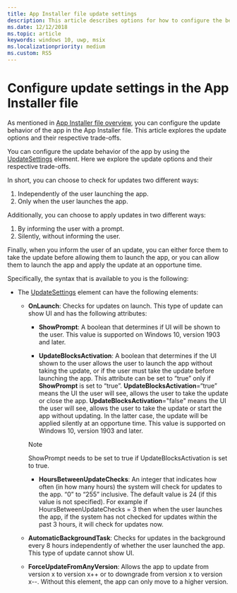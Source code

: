 ```yaml
---
title: App Installer file update settings
description: This article describes options for how to configure the behavior of app updates by using the App Installer file.
ms.date: 12/12/2018
ms.topic: article
keywords: windows 10, uwp, msix
ms.localizationpriority: medium
ms.custom: RS5
---
```


# Configure update settings in the App Installer file

As mentioned in [App Installer file overview](app-installer-file-overview.md), you can configure the update behavior of the app in the App Installer file. This article explores the update options and their respective trade-offs.

You can configure the update behavior of the app by using the [UpdateSettings](https://docs.microsoft.com/uwp/schemas/appinstallerschema/element-update-settings) element. Here we explore the update options and their respective trade-offs.

In short, you can choose to check for updates two different ways:
1. Independently of the user launching the app.
2. Only when the user launches the app.

Additionally, you can choose to apply updates in two different ways:
1. By informing the user with a prompt.
2. Silently, without informing the user.

Finally, when you inform the user of an update, you can either force them to take the update before allowing them to launch the app, or you can allow them to launch the app and apply the update at an opportune time.

Specifically, the syntax that is available to you is the following:

- The [UpdateSettings](https://docs.microsoft.com/uwp/schemas/appinstallerschema/element-update-settings) element can have the following elements:

    - **OnLaunch**: Checks for updates on launch. This type of update can show UI and has the following attributes:

        - **ShowPrompt**: A boolean that determines if UI will be shown to the user. This value is supported on Windows 10, version 1903 and later.

        - **UpdateBlocksActivation**: A boolean that determines if the UI shown to the user allows the user to launch the app without taking the update, or if the user must take the update before launching the app. This attribute can be set to “true” only if **ShowPrompt** is set to “true”. **UpdateBlocksActivation**=“true” means the UI the user will see, allows the user to take the update or close the app. **UpdateBlocksActivation**="false" means the UI the user will see, allows the user to take the update or start the app without updating. In the latter case, the update will be applied silently at an opportune time. This value is supported on Windows 10, version 1903 and later.

        > [!NOTE]
        > ShowPrompt needs to be set to true if UpdateBlocksActivation is set to true.

        - **HoursBetweenUpdateChecks**: An integer that indicates how often (in how many hours) the system will check for updates to the app. “0” to “255” inclusive. The default value is 24 (if this value is not specified). For example if HoursBetweenUpdateChecks = 3 then when the user launches the app, if the system has not checked for updates within the past 3 hours, it will check for updates now.  

    - **AutomaticBackgroundTask**: Checks for updates in the background every 8 hours independently of whether the user launched the app. This type of update cannot show UI.

    - **ForceUpdateFromAnyVersion**: Allows the app to update from version x to version x++ or to downgrade from version x to version x--. Without this element, the app can only move to a higher version.
